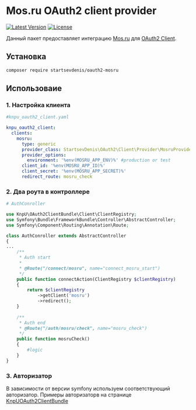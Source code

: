 # Mos.ru OAuth2 client provider

[//]: # ([![Build Status]&#40;https://img.shields.io/travis/rakeev/oauth2-mailru.svg&#41;]&#40;https://travis-ci.org/rakeev/oauth2-mailru&#41;)
[![Latest Version](https://img.shields.io/packagist/v/aego/oauth2-mailru.svg)](https://packagist.org/packages/aego/oauth2-mailru)
[![License](https://img.shields.io/packagist/l/aego/oauth2-mailru.svg)](https://packagist.org/packages/aego/oauth2-mailru)

Данный пакет предоставляет интеграцию [Mos.ru](https://login.mos.ru) для [OAuth2 Client](https://github.com/thephpleague/oauth2-client).

## Установка

```sh
composer require startsevdenis/oauth2-mosru
```

## Использоваие

### 1. Настройка клиента

```yaml
#knpu_oauth2_client.yaml

knpu_oauth2_client:
  clients:
    mosru:
      type: generic
      provider_class: StartsevDenis\OAuth2\Client\Provider\MosruProvider
      provider_options:
        environment: '%env(MOSRU_APP_ENV)%' #production or test
      client_id: '%env(MOSRU_APP_ID)%'
      client_secret: '%env(MOSRU_APP_SECRET)%'
      redirect_route: mosru_check
```

### 2. Два роута в контроллере

```php
# AuthConroller

use KnpU\OAuth2ClientBundle\Client\ClientRegistry;
use Symfony\Bundle\FrameworkBundle\Controller\AbstractController;
use Symfony\Component\Routing\Annotation\Route;

class AuthConroller extends AbstractController
{
...
    /**
     * Auth start
     *
     * @Route("/connect/mosru", name="connect_mosru_start")
     */
    public function connectAction(ClientRegistry $clientRegistry)
    {
        return $clientRegistry
            ->getClient('mosru')
            ->redirect();
    }
    
    /**
     * Auth end  
     * @Route("/auth/mosru/check", name="mosru_check")
     */
    public function mosruCheck()
    {
        #logic
    }
}
``` 

### 3. Авторизатор

В зависимости от версии symfony используем соответствующий авторизатор. 
Примеры авторизаторв на странице [KnpUOAuth2ClientBundle](https://github.com/knpuniversity/oauth2-client-bundle#authenticating-with-the-new-symfony-authenticator)
